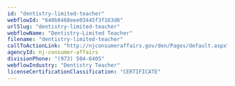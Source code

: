 ```yaml
---
id: "dentistry-limited-teacher"
webflowId: "640b8468eee03445f3f163d6"
urlSlug: "dentistry-limited-teacher"
webflowName: "Dentistry-Limited Teacher"
filename: "dentistry-limited-teacher"
callToActionLink: "http://njconsumeraffairs.gov/den/Pages/default.aspx"
agencyId: nj-consumer-affairs
divisionPhone: "(973) 504-6405"
webflowIndustry: "Dentistry Teacher"
licenseCertificationClassification: "CERTIFICATE"
---
```

